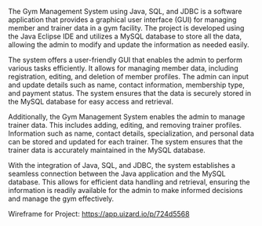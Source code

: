 The Gym Management System using Java, SQL, and JDBC is a software application that provides a graphical user interface (GUI) for managing member and trainer data in a gym facility. The project is developed using the Java Eclipse IDE and utilizes a MySQL database to store all the data, allowing the admin to modify and update the information as needed easily.

The system offers a user-friendly GUI that enables the admin to perform various tasks efficiently. It allows for managing member data, including registration, editing, and deletion of member profiles. The admin can input and update details such as name, contact information, membership type, and payment status. The system ensures that the data is securely stored in the MySQL database for easy access and retrieval.

Additionally, the Gym Management System enables the admin to manage trainer data. This includes adding, editing, and removing trainer profiles. Information such as name, contact details, specialization, and personal data can be stored and updated for each trainer. The system ensures that the trainer data is accurately maintained in the MySQL database.

With the integration of Java, SQL, and JDBC, the system establishes a seamless connection between the Java application and the MySQL database. This allows for efficient data handling and retrieval, ensuring the information is readily available for the admin to make informed decisions and manage the gym effectively.

Wireframe for Project: https://app.uizard.io/p/724d5568
